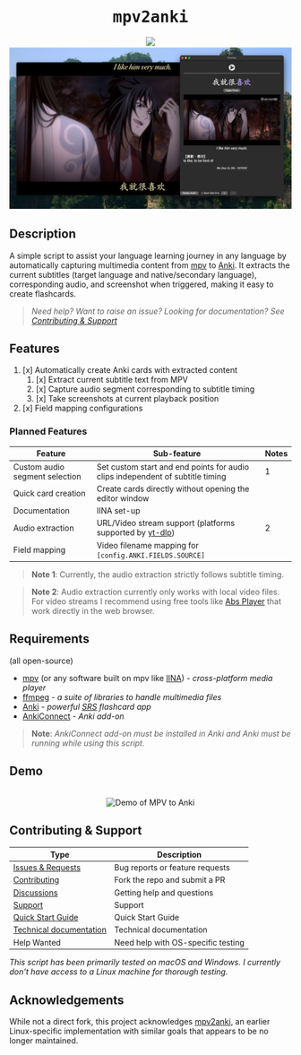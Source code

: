 <div align="center">
<h1 style="font-family: monospace;">mpv2anki</h1>
<a href="https://github.com/alyssabedard/mpv2anki/releases"><img src="https://img.shields.io/github/v/release/alyssabedard/mpv2anki?style=for-the-badge&labelColor=%231C1C1C&color=%23A692E3&logo=github" /></a>
<br>   
<div>
<img src="docs/screenshots/demo3.png" width="1000" alt="Demo of MPV to Anki"/>
</div>   
</div>

## Description
A simple script to assist your language learning journey in any language by automatically capturing multimedia content from [mpv](https://mpv.io/) to [Anki](https://apps.ankiweb.net/).
It extracts the current subtitles (target language and native/secondary language), corresponding audio,
and screenshot when triggered, making it easy to create flashcards.


> _Need help? Want to raise an issue? Looking for documentation? See [Contributing & Support](#contributing--support)_


## Features

1. [x] Automatically create Anki cards with extracted content
   1. [x] Extract current subtitle text from MPV
   2. [x] Capture audio segment corresponding to subtitle timing
   3. [x] Take screenshots at current playback position
2. [x] Field mapping configurations 

### Planned Features

| Feature                        | Sub-feature                                                                                  | Notes |
|--------------------------------|----------------------------------------------------------------------------------------------|-------|
| Custom audio segment selection | Set custom start and end points for audio clips independent of subtitle timing               | 1     |
| Quick card creation            | Create cards directly without opening the editor window                                      |       |
| Documentation                  | IINA set-up                                                                                  |       |
| Audio extraction               | URL/Video stream support (platforms supported by [yt-dlp](https://github.com/yt-dlp/yt-dlp)) | 2     |
| Field mapping                  | Video filename mapping for `[config.ANKI.FIELDS.SOURCE]`                                     |       |

> **Note 1**: Currently, the audio extraction strictly follows subtitle
> timing.

> **Note 2**: Audio extraction currently only works with local video files.
> For video streams I recommend using free tools like [Abs Player](https://chromewebstore.google.com/detail/asbplayer-language-learni/hkledmpjpaehamkiehglnbelcpdflcab)
> that work directly in the web browser.

## Requirements
(all open-source)
- [mpv](https://mpv.io/) (or any software built on mpv like [IINA](https://iina.io/)) - _cross-platform media player_
- [ffmpeg](https://ffmpeg.org/) - _a suite of libraries to handle multimedia files_
- [Anki](https://apps.ankiweb.net/) - _powerful [SRS](https://en.wikipedia.org/wiki/Spaced_repetition) flashcard app_
- [AnkiConnect](https://ankiweb.net/shared/info/2055492159) - _Anki add-on_

> **Note**: _AnkiConnect add-on must be installed in Anki and Anki must be running while using this script._


## Demo
<div align="center"><br>
   <img src="docs/screenshots/demo.gif" width="1000" alt="Demo of MPV to Anki"/>
</div>


## Contributing & Support

| Type                                                                 | Description                        |
|----------------------------------------------------------------------|------------------------------------|
| [Issues & Requests](https://github.com/alyssabedard/mpv2anki/issues) | Bug reports or feature requests    | 
| [Contributing](.github/CONTRIBUTING.md)                              | Fork the repo and submit a PR      |
| [Discussions](https://github.com/alyssabedard/mpv2anki/discussions)  | Getting help and questions         |
| [Support](.github/SUPPORT.md)                                        | Support                            |
| [Quick Start Guide](docs/quick_start_guide.md)                       | Quick Start Guide                  |
| [Technical documentation](docs/dev)                                  | Technical documentation            |
| Help Wanted                                                          | Need help with OS-specific testing |

_This script has been primarily tested on macOS and Windows.  I currently don't have 
access to a Linux machine for thorough testing._

## Acknowledgements

While not a direct fork, this project acknowledges [mpv2anki](https://github.com/SenneH/mpv2anki), 
an earlier Linux-specific implementation with similar goals that appears to be no longer maintained.




